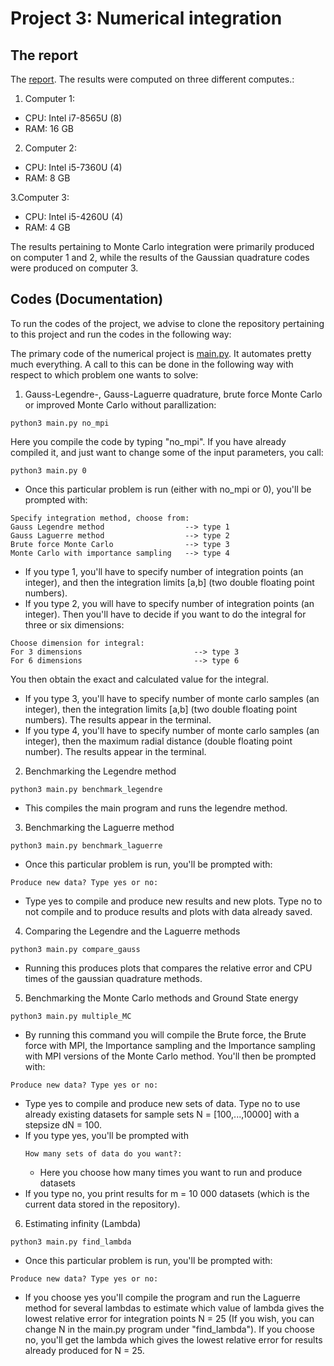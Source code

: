 # Project 3: Numerical integration

## The report
The [report](https://github.com/reneaas/ComputationalPhysics/blob/master/projects/project3/report/Project3_report.pdf).
The results were computed on three different computes.:
1. Computer 1:
  - CPU: Intel i7-8565U (8)
  - RAM: 16 GB

2. Computer 2:
  - CPU: Intel i5-7360U (4)
  - RAM: 8 GB

3.Computer 3:
  - CPU: Intel i5-4260U (4)
  - RAM: 4 GB

The results pertaining to Monte Carlo integration were primarily produced on computer 1 and 2, while the results of the Gaussian quadrature codes
were produced on computer 3.


## Codes (Documentation)
To run the codes of the project, we advise to clone the repository pertaining to this project and run the codes in the following way:

The primary code of the numerical project is [main.py](https://github.com/reneaas/ComputationalPhysics/blob/master/projects/project3/codes/main.py). It automates pretty much everything. A call to this can be done in the following way with respect to which problem one wants to solve:

1. Gauss-Legendre-, Gauss-Laguerre quadrature, brute force Monte Carlo or improved Monte Carlo without parallization:

```console
python3 main.py no_mpi
```
Here you compile the code by typing "no_mpi". If you have already compiled it, and just want to change some of the input parameters, you call:
```console
python3 main.py 0
```

  * Once this particular problem is run (either with no_mpi or 0), you'll be prompted with:
  ```console
Specify integration method, choose from:
Gauss Legendre method                  --> type 1
Gauss Laguerre method                  --> type 2
Brute force Monte Carlo                --> type 3
Monte Carlo with importance sampling   --> type 4
```
- If you type 1, you'll have to specify number of integration points (an integer), and then the integration limits [a,b] (two double floating point numbers).
- If you type 2, you will have to specify number of integration points (an integer). Then you'll have to decide if you want to do the integral for three or six dimensions:
```console
Choose dimension for integral:
For 3 dimensions                         --> type 3
For 6 dimensions                         --> type 6
```
You then obtain the exact and calculated value for the integral.
- If you type 3, you'll have to specify number of monte carlo samples (an integer), then the integration limits [a,b] (two double floating point numbers). The results appear in the terminal.
- If you type 4, you'll have to specify number of monte carlo samples (an integer), then the maximum radial distance (double floating point number). The results appear in the terminal.


2. Benchmarking the Legendre method
```console
python3 main.py benchmark_legendre
```
* This compiles the main program and runs the legendre method.

3. Benchmarking the Laguerre method
```console
python3 main.py benchmark_laguerre
```
* Once this particular problem is run, you'll be prompted with:
```console
Produce new data? Type yes or no:
```
  - Type yes to compile and produce new results and new plots. Type no to not compile and to produce results and plots with data already saved.

4. Comparing the Legendre and the Laguerre methods
```console
python3 main.py compare_gauss
```

* Running this produces plots that compares the relative error and CPU times of the gaussian quadrature methods.

5. Benchmarking the Monte Carlo methods and Ground State energy
```console
python3 main.py multiple_MC
```

* By running this command you will compile the Brute force, the Brute force with MPI, the Importance sampling and the Importance sampling with MPI versions of the Monte Carlo method. You'll then be prompted with:
```console
Produce new data? Type yes or no:
```

  - Type yes to compile and produce new sets of data. Type no to use already existing datasets for sample sets N = [100,...,10000] with a stepsize dN = 100.
  - If you type yes, you'll be prompted with
    ```console
    How many sets of data do you want?:
    ```
    - Here you choose how many times you want to run and produce datasets
  - If you type no, you print results for m = 10 000 datasets (which is the current data stored in the repository).

6. Estimating infinity (Lambda)
```console
python3 main.py find_lambda
```

* Once this particular problem is run, you'll be prompted with:
```console
Produce new data? Type yes or no:
```
 * If you choose yes you'll compile the program and run the Laguerre method for several lambdas to estimate which value of lambda gives the lowest relative error for integration points N = 25 (If you wish, you can change N in the main.py program under "find_lambda"). If you choose no, you'll get the lambda which gives the lowest relative error for results already produced for N = 25.
